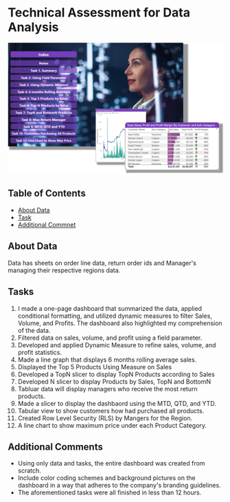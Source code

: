 # **Technical Assessment for Data Analysis**
![Dashboard Image](https://github.com/Smit-Parekh/da-assessment/blob/main/03.%20Snips/Snip%201.png)


## **Table of Contents**
* [About Data](#about-data)
* [Task](#tasks)
* [Additional Commnet](#additional-comments)


## **About Data**
Data has sheets on order line data, return order ids and Manager's managing their respective regions data.  


## **Tasks**
1. I made a one-page dashboard that summarized the data, applied conditional formatting, and utilized dynamic measures to filter Sales, Volume, and Profits. The dashboard also highlighted my comprehension of the data. 
2. Filtered data on sales, volume, and profit using a field parameter.
3. Developed and applied Dynamic Measure to refine sales, volume, and profit statistics.
4. Made a line graph that displays 6 months rolling average sales.
5. Displayed the Top 5 Products Using Measure on Sales
6. Developed a TopN slicer to display TopN Products according to Sales
7. Developed N slicer to display Products by Sales, TopN and BottomN
8. Tabluar data will display managers who receive the most return products.
9. Made a slicer to display the dashbaord using the MTD, QTD, and YTD.
10. Tabular view to show customers how had purchased all products.
11. Created Row Level Security (RLS) by Mangers for the Region.
12. A line chart to show maximum price under each Product Category.


## **Additional Comments**
* Using only data and tasks, the entire dashboard was created from scratch. 
* Include color coding schemes and background pictures on the dashboard in a way that adheres to the company's branding guidelines.
* The aforementioned tasks were all finished in less than 12 hours.